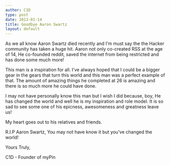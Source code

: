 ```yaml
---
author: C1D
type: post
date: 2013-01-14
title: Goodbye Aaron Swartz
layout: default
---
```

As we all know Aaron Swartz died recently and I’m must say the the Hacker community has taken a huge hit. 
Aaron not only co-created RSS at the age of 14, He co-founded reddit, saved the internet from being restricted and has done some much more! 

This man is a inspiration for all. I’ve always hoped that I could be a bigger gear in the gears that turn this world and this man was a perfect example of that.
The amount of amazing things he completed at 26 is amazing and there is so much more he could have done.

I may not have personally know this man but I wish I did because, boy, He has changed the world and well he is my inspiration and role model.
It is so sad to see some one of his epicness, awesomeness and greatness leave us!

My heart goes out to his relatives and friends.

R.I.P Aaron Swartz, You may not have know it but you’ve changed the world!

Yours Truly,

C1D - Founder of myPin
